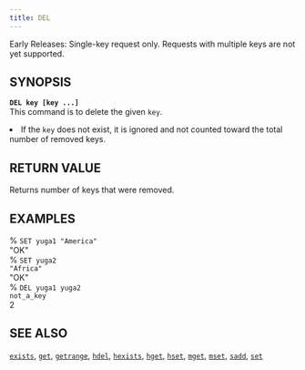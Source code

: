 ```yaml
---
title: DEL
---
```

Early Releases: Single-key request only. Requests with multiple keys are not yet supported.

## SYNOPSIS
<code><b>DEL key [key ...]</b></code><br>
This command is to delete the given <code>key</code>.

<li>If the <code>key</code> does not exist, it is ignored and not counted toward the total number of removed keys.</li>

## RETURN VALUE
Returns number of keys that were removed.

## EXAMPLES
% <code>SET yuga1 "America"</code><br>
"OK"<br>
% <code>SET yuga2 "Africa"</code><br>
"OK"<br>
% <code>DEL yuga1 yuga2 not_a_key</code><br>
2<br>

## SEE ALSO
[`exists`](../exists/), [`get`](../get/), [`getrange`](../getrange/), [`hdel`](../hdel/), [`hexists`](../hexists/), [`hget`](../hget/), [`hset`](../hset/), [`mget`](../mget/), [`mset`](../mset/), [`sadd`](../sadd/), [`set`](../set/)
